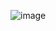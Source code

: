 ![image](https://user-images.githubusercontent.com/81418010/236152273-345fe0ec-0ca9-4e15-8601-ea595ad26492.png)
